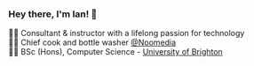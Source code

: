 ### Hey there, I'm Ian! 👋

👨‍🏫 Consultant & instructor with a lifelong passion for technology </br>
👨‍🍳 Chief cook and bottle washer [@Noomedia](https://github.com/noomedia/) </br>
👨‍🎓 BSc (Hons), Computer Science - [University of Brighton](https://www.brighton.ac.uk/courses/study/computer-science-bsc-hons.aspx)

<!--
**ianjukes/ianjukes** is a ✨ _special_ ✨ repository because its `README.md` (this file) appears on your GitHub profile.

Here are some ideas to get you started:

- 🔭 I’m currently working on ...
- 🌱 I’m currently learning ...
- 👯 I’m looking to collaborate on ...
- 🤔 I’m looking for help with ...
- 💬 Ask me about ...
- 📫 How to reach me: ...
- 😄 Pronouns: ...
- ⚡ Fun fact: ...
-->

